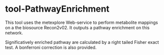 # tool-PathwayEnrichment

This tool uses the metexplore Web-service to perform metabolite mappings on a the biosource Recon2v02.
It outputs a pathway enrichment on this network.

Significatively enriched pathway are calculated by a right tailed Fisher exact test. A bonferroni correction is also provided.